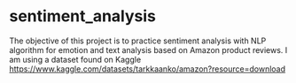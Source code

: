# sentiment_analysis

The objective of this project is to practice sentiment analysis with NLP algorithm for emotion and text analysis based on Amazon product reviews.
I am using a dataset found on Kaggle https://www.kaggle.com/datasets/tarkkaanko/amazon?resource=download
